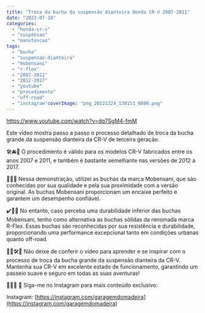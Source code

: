```yaml
---
title: "Troca da bucha da suspensão dianteira Honda CR-V 2007-2011"
date: "2023-07-18"
categories:
  - "honda-cr-v"
  - "suspensao"
  - "manutencao"
tags:
  - "bucha"
  - "suspensao-dianteira"
  - "mobensani"
  - "r-flex"
  - "2007-2011"
  - "2012-2017"
  - "youtube"
  - "procedimento"
  - "off-road"
  - "instagram"coverImage: "png_20221224_130153_0000.png"
---
```


https://www.youtube.com/watch?v=dq7SgM4-fmM

Este vídeo mostra passo a passo o processo detalhado de troca da bucha grande da suspensão dianteira da CR-V de terceira geração.

<!--more-->

🛠️🚘💪 O procedimento é válido para os modelos CR-V fabricados entre os anos 2007 e 2011, e também é bastante semelhante nas versões de 2012 a 2017.

🔧📅✨ Nessa demonstração, utilizei as buchas da marca Mobensani, que são conhecidas por sua qualidade e pela sua proximidade com a versão original. As buchas Mobensani proporcionam um encaixe perfeito e garantem um desempenho confiável.

✔️🔩🔧 No entanto, caso perceba uma durabilidade inferior das buchas Mobensani, tenho como alternativa as buchas sólidas da renomada marca R-Flex. Essas buchas são reconhecidas por sua resistência e durabilidade, proporcionando uma performance excepcional tanto em condições urbanas quanto off-road.

🔄🔧🛠️💯 Não deixe de conferir o vídeo para aprender e se inspirar com o processo de troca da bucha grande da suspensão dianteira da CR-V. Mantenha sua CR-V em excelente estado de funcionamento, garantindo um passeio suave e seguro em todas as suas aventuras!

🚗💨✨ 📲 Siga-me no Instagram para mais conteúdo exclusivo:

Instagram: [https://instagram.com/garagemdomadeira](https://instagram.com/garagemdomadeira)
